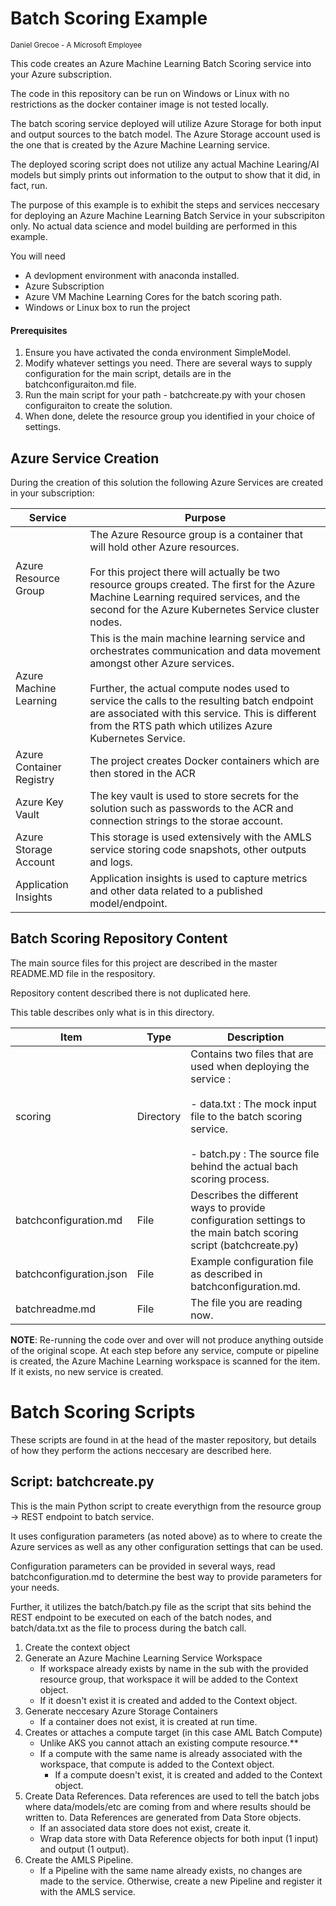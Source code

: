 # Batch Scoring Example
<sup> Daniel Grecoe - A Microsoft Employee</sup>

This code creates an Azure Machine Learning Batch Scoring service into your Azure subscription. 

The code in this repository can be run on Windows or Linux with no restrictions as the docker container image is not tested locally.

The batch scoring service deployed will utilize Azure Storage for both input and output sources to the batch model. The Azure Storage account used is the one that is created by the Azure Machine Learning service.

The deployed scoring script does not utilize any actual Machine Learing/AI models but simply prints out information to the output to show that it did, in fact, run. 

The purpose of this example is to exhibit the steps and services neccesary for deploying an Azure Machine Learning Batch Service in your subscripiton only. No actual data science and model building are performed in this example. 

You will need
- A devlopment environment with anaconda installed. 
- Azure Subscription 
- Azure VM Machine Learning Cores for the batch scoring path. 
- Windows or Linux box to run the project

#### Prerequisites
1. Ensure you have activated the conda environment SimpleModel. 
2. Modify whatever settings you need. There are several ways to supply configuration for the main script, details are in the batchconfiguraiton.md file.  
3. Run the main script for your path - batchcreate.py with your chosen configuraiton to create the solution. 
5. When done, delete the resource group you identified in your choice of settings.

## Azure Service Creation
During the creation of this solution the following Azure Services are created in your subscription:

|Service|Purpose|
|-------|--------|
|Azure Resource Group| The Azure Resource group is a container that will hold other Azure resources.<br><br>For this project there will actually be two resource groups created. The first for the Azure Machine Learning required services, and the second for the Azure Kubernetes Service cluster nodes.|
|Azure Machine Learning|This is the main machine learning service and orchestrates communication and data movement amongst other Azure services.<br><br>Further, the actual compute nodes used to service the calls to the resulting batch endpoint are associated with this service. This is different from the RTS path which utilizes Azure Kubernetes Service. |
|Azure Container Registry| The project creates Docker containers which are then stored in the ACR|
|Azure Key Vault|The key vault is used to store secrets for the solution such as passwords to the ACR and connection strings to the storae account.|
|Azure Storage Account|This storage is used extensively with the AMLS service storing code snapshots, other outputs and logs.|
|Application Insights|Application insights is used to capture metrics and other data related to a published model/endpoint.|

## Batch Scoring Repository Content
The main source files for this project are described in the master README.MD file in the respository. 

Repository content described there is not duplicated here. 

This table describes only what is in this directory.

|Item|Type|Description|
|----|----|-----------|
|scoring|Directory|Contains two files that are used when deploying the service :<br><br>- data.txt : The mock input file to the batch scoring service. <br><br>- batch.py : The source file behind the actual bach scoring process.| 
|batchconfiguration.md|File|Describes the different ways to provide configuration settings to the main batch scoring script (batchcreate.py)|
|batchconfiguration.json|File|Example configuration file as described in batchconfiguration.md.|
|batchreadme.md|File|The file you are reading now.|


<b>NOTE</b>: Re-running the code over and over will not produce anything outside of the original scope. At each step before any service, compute or pipeline is created, the Azure Machine Learning workspace is scanned for the item. If it exists, no new service is created. 


# Batch Scoring Scripts
These scripts are found in at the head of the master repository, but details of how they perform the actions neccesary are described here.

## Script: batchcreate.py

This is the main Python script to create everythign from the resource group -> REST endpoint to batch service.

It uses configuration parameters (as noted above) as to where to create the Azure services as well as any other configuration settings that can be used. 

Configuration parameters can be provided in several ways, read batchconfiguration.md to determine the best way to provide parameters for your needs. 

Further, it utilizes the batch/batch.py file as the script that sits behind the REST endpoint to be executed on each of the batch nodes, and batch/data.txt as the file to process during the batch call. 

1. Create the context object
2. Generate an Azure Machine Learning Service Workspace
    - If workspace already exists by name in the sub with the provided resource group, that workspace it will be added to the Context object. 
    - If it doesn't exist it is created and added to the Context object.
3. Generate neccesary Azure Storage Containers
    - If a container does not exist, it is created at run time. 
4. Creates or attaches a compute target (in this case AML Batch Compute)
    - Unlike AKS you cannot attach an existing compute resource.**
    - If a compute with the same name is already associated with the workspace, that compute is added to the Context object.
        - If a compute doesn't exist, it is created and added to the Context object.
5. Create Data References. Data references are used to tell the batch jobs where data/models/etc are coming from and where results should be written to. Data References are generated from Data Store objects. 
    - If an associated data store does not exist, create it. 
    - Wrap data store with Data Reference objects for both input (1 input) and output (1 output).
6. Create the AMLS Pipeline. 
    - If a Pipeline with the same name already exists, no changes are made to the service. Otherwise, create a new Pipeline and register it with the AMLS service. 
